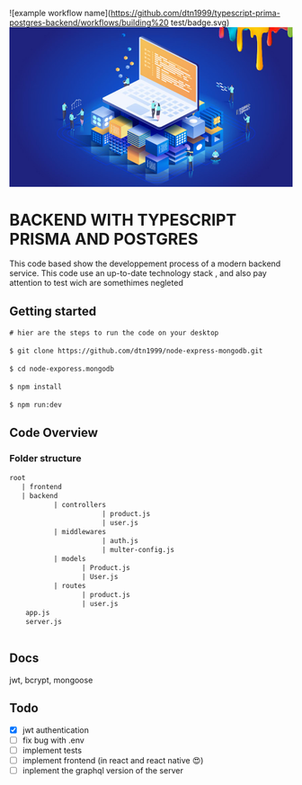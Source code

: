 ![example workflow name](https://github.com/dtn1999/typescript-prima-postgres-backend/workflows/building%20 test/badge.svg)
![html5 and css3 image](How_to_Become_a_Back_End_Developer.jpg)

# BACKEND WITH TYPESCRIPT PRISMA AND POSTGRES

This code based show the developpement process of a modern backend service. This code use an up-to-date technology stack , and also pay attention to test wich are somethimes negleted

## Getting started

```
# hier are the steps to run the code on your desktop

$ git clone https://github.com/dtn1999/node-express-mongodb.git

$ cd node-exporess.mongodb

$ npm install

$ npm run:dev
```

## Code Overview

### Folder structure

```
root
   | frontend
   | backend
           | controllers
                       | product.js
                       | user.js
           | middlewares
                       | auth.js
                       | multer-config.js
           | models
                  | Product.js
                  | User.js
           | routes
                  | product.js
                  | user.js
    app.js
    server.js


```

## Docs

jwt,
bcrypt,
mongoose

## Todo

- [x] jwt authentication
- [ ] fix bug with .env
- [ ] implement tests
- [ ] implement frontend (in react and react native :heart_eyes:)
- [ ] inplement the graphql version of the server
